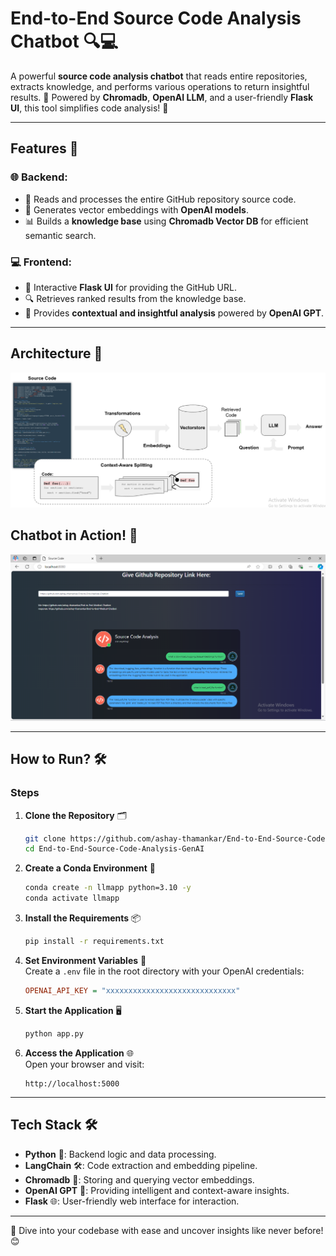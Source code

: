 # End-to-End Source Code Analysis Chatbot 🔍💻

A powerful **source code analysis chatbot** that reads entire repositories, extracts knowledge, and performs various operations to return insightful results. 🎯 Powered by **Chromadb**, **OpenAI LLM**, and a user-friendly **Flask UI**, this tool simplifies code analysis! 🚀

---

## Features 🚀  

### 🌐 Backend:  
- 📂 Reads and processes the entire GitHub repository source code.  
- 🧠 Generates vector embeddings with **OpenAI models**.  
- 📊 Builds a **knowledge base** using **Chromadb Vector DB** for efficient semantic search.  

### 💻 Frontend:  
- 🎨 Interactive **Flask UI** for providing the GitHub URL.  
- 🔍 Retrieves ranked results from the knowledge base.  
- 🧾 Provides **contextual and insightful analysis** powered by **OpenAI GPT**.  

---

## Architecture 📐
![Architecture](https://github.com/ashay-thamankar/End-to-End-Source-Code-Analysis-GenAI/blob/main/media/architecture.png)

## Chatbot in Action! 🎉  
![Source Code Analysis Chatbot Screenshot](https://github.com/ashay-thamankar/End-to-End-Source-Code-Analysis-GenAI/blob/main/media/Source%20Code%20Analysis%20Chatbot.png)

---

## How to Run? 🛠️  

### Steps  

1. **Clone the Repository** 🗂️  
   ```bash
   git clone https://github.com/ashay-thamankar/End-to-End-Source-Code-Analysis-GenAI.git
   cd End-to-End-Source-Code-Analysis-GenAI
   ```

2. **Create a Conda Environment** 🐍  
   ```bash
   conda create -n llmapp python=3.10 -y
   conda activate llmapp
   ```

3. **Install the Requirements** 📦  
   ```bash
   pip install -r requirements.txt
   ```

4. **Set Environment Variables** 🔑  
   Create a `.env` file in the root directory with your OpenAI credentials:  
   ```ini
   OPENAI_API_KEY = "xxxxxxxxxxxxxxxxxxxxxxxxxxxxx"
   ```

5. **Start the Application** 🖥️  
   ```bash
   python app.py
   ```

6. **Access the Application** 🌐  
   Open your browser and visit:  
   ```plaintext
   http://localhost:5000
   ```

---

## Tech Stack 🛠️  
- **Python** 🐍: Backend logic and data processing.  
- **LangChain** 🛠️: Code extraction and embedding pipeline.  
- **Chromadb** 🌌: Storing and querying vector embeddings.  
- **OpenAI GPT** 🧠: Providing intelligent and context-aware insights.  
- **Flask** 🌐: User-friendly web interface for interaction.  

---

🎉 Dive into your codebase with ease and uncover insights like never before! 😊